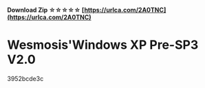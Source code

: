 **Download Zip ☆☆☆☆☆ [https://urlca.com/2A0TNC](https://urlca.com/2A0TNC)**


 
# Wesmosis'Windows XP Pre-SP3 V2.0
   3952bcde3c
 
